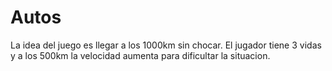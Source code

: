 # Autos

La idea del juego es llegar a los 1000km sin chocar. El jugador tiene 3 vidas y a los 500km la velocidad aumenta para dificultar la situacion.
